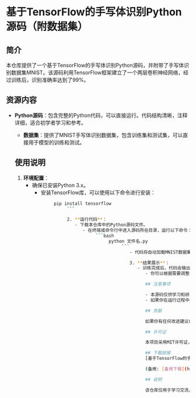 # 基于TensorFlow的手写体识别Python源码（附数据集）

## 简介

本仓库提供了一个基于TensorFlow的手写体识别Python源码，并附带了手写体识别数据集MNIST。该源码利用TensorFlow框架建立了一个两层卷积神经网络，经过训练后，识别准确率达到了99%。

## 资源内容

- **Python源码**：包含完整的Python代码，可以直接运行。代码结构清晰，注释详细，适合初学者学习和参考。

  - **数据集**：提供了MNIST手写体识别数据集，包含训练集和测试集，可以直接用于模型的训练和测试。

  ## 使用说明

  1. **环境配置**：
     - 确保已安装Python 3.x。
        - 安装TensorFlow库，可以使用以下命令进行安装：
             ```bash
                  pip install tensorflow
                       ```

                       2. **运行代码**：
                          - 下载本仓库中的Python源码文件。
                             - 在终端或命令行中进入源码所在目录，运行以下命令：
                                  ```bash
                                       python 文件名.py
                                            ```
                                               - 代码将自动加载MNIST数据集并开始训练模型，训练完成后会输出识别准确率。

                                               3. **结果展示**：
                                                  - 训练完成后，代码会输出模型的识别准确率，通常可以达到99%左右。
                                                     - 你可以根据需要调整模型的参数，进一步优化识别效果。

                                                     ## 注意事项

                                                     - 本源码仅供学习和研究使用，不得用于商业用途。
                                                     - 如果你在运行过程中遇到任何问题，欢迎在仓库中提出Issue，我们会尽快回复并提供帮助。

                                                     ## 贡献

                                                     如果你有任何改进建议或发现了代码中的问题，欢迎提交Pull Request，我们会认真审核并合并你的贡献。

                                                     ## 许可证

                                                     本项目采用MIT许可证，详情请参阅LICENSE文件。

                                                     ## 下载链接
                                                     [基于TensorFlow的手写体识别Python源码附数据集](https://pan.quark.cn/s/86ab83a6e9d5) 

                                                     (备用: [备用下载](https://pan.baidu.com/s/1HrtFJ0A8AYZPURTiU1rWLA?pwd=1234))

                                                     ## 说明

                                                     该仓库仅用于学习交流，请勿用于商业用途。
